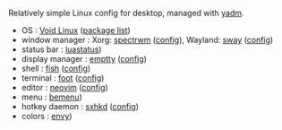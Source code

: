 Relatively simple Linux config for desktop, managed with [yadm](https://github.com/TheLocehiliosan/yadm).

- OS              : [Void Linux][void] ([package list][pkglist])
- window manager  : Xorg: [spectrwm][spectrwm] ([config][spectrwm.conf]), Wayland: [sway][sway] ([config][swayconfig])
- status bar      : [luastatus][luastatus])
- display manager : [emptty][emptty] ([config][emptty.conf])
- shell           : [fish][fish] ([config][config.fish])
- terminal        : [foot][foot] ([config][foot.ini])
- editor          : [neovim][neovim] ([config][init.vim])
- menu            : [bemenu][bemenu])
- hotkey daemon   : [sxhkd][sxhkd] ([config][sxhkdrc])
- colors          : [envy][envy])

[void]: https://voidlinux.org
[pkglist]: /void-pkglist.txt
[spectrwm]: https://github.com/conformal/spectrwm
[spectrwm.conf]: /.config/spectrwm/spectrwm.conf
[sway]: https://github.com/swaywm/sway/
[swayconfig]: /.config/sway/config
[luastatus]: https://github.com/shdown/luastatus
[emptty]: https://github.com/tvrzna/emptty
[emptty.conf]: /.config/emptty
[fish]: https://fishshell.com
[foot]: https://codeberg.org/dnkl/foot
[foot.ini]: /.config/foot/foot.ini
[config.fish]: /.config/fish/config.fish
[neovim]: https://neovim.io
[init.vim]: /.config/nvim/init.vim
[bemenu]: https://github.com/Cloudef/bemenu
[sxhkdrc]: /.config/sxhkd/sxhkdrc
[sxhkd]: https://github.com/baskerville/sxhkd
[envy]: https://github.com/kkga/vim-envy
